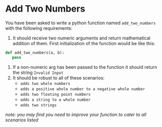 # Add Two Numbers

You have been asked to write a python function named `add_two_numbers` with the following requirements:

1. It should receive two numeric arguments and return mathematical addition of them. First initialization of the function would be like this:

```python
def add_two_numbers(a, b):
   pass
```

1. If a non-numeric arg has been passed to the function it should return the string `Invalid Input`
1. It should be robust to all of these scenarios:
   - `adds two whole numbers`
   - `adds a positive whole number to a negative whole number`
   - `adds two floating point numbers`
   - `adds a string to a whole number`
   - `adds two strings`

<!-- markdownlint-disable-next-line no-emphasis-as-heading -->
_note: you may find you need to improve your function to cater to all scenarios listed_
